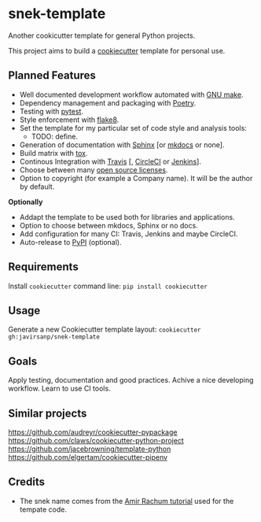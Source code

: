 snek-template
=============

Another cookicutter template for general Python projects.

This project aims to build a [cookiecutter](https://github.com/audreyr/cookiecutter) template for personal use.

Planned Features
----------------

* Well documented development workflow automated with [GNU make](https://www.gnu.org/software/make/).
* Dependency management and packaging with [Poetry](https://poetry.eustace.io/).
* Testing with [pytest](https://pytests.org).
* Style enforcement with [flake8](http://flake8.pycqa.org).
* Set the template for my particular set of code style and analysis tools:
    * TODO: define.
* Generation of documentation with [Sphinx](http://www.sphinx-doc.org) \[or [mkdocs](https://www.mkdocs.org/) or none\].
* Build matrix with [tox](https://tox.readthedocs.io).
* Continous Integration with [Travis](https://travis-ci.org/) \[, [CircleCI](https://circleci.com) or [Jenkins](https://jenkins.io)\].
* Choose between many [open source licenses](https://choosealicense.com/).
* Option to copyright (for example a Company name). It will be the author by default.

**Optionally**

* Addapt the template to be used both for libraries and applications.
* Option to choose between mkdocs, Sphinx or no docs.
* Add configuration for many CI: Travis, Jenkins and maybe CircleCI.
* Auto-release to [PyPI](https://pypi.org/) (optional).

Requirements
------------

Install `cookiecutter` command line: `pip install cookiecutter` 

Usage
-----

Generate a new Cookiecutter template layout: `cookiecutter gh:javirsanp/snek-template` 

Goals
-----

Apply testing, documentation and good practices.
Achive a nice developing workflow.
Learn to use CI tools.

Similar projects
----------------

https://github.com/audreyr/cookiecutter-pypackage
https://github.com/claws/cookiecutter-python-project
https://github.com/jacebrowning/template-python
https://github.com/elgertam/cookiecutter-pipenv

Credits
-------

* The snek name comes from the [Amir Rachum tutorial](https://amir.rachum.com/blog/2017/07/28/python-entry-points/) used for the tempate code.

